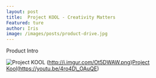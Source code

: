 ```yaml
---
layout: post
title:  Project KOOL - Creativity Matters
Featured: ture
author: Iris
image: /images/posts/product-drive.jpg
---
```


Product Intro

![Project KOOL][1] (http://i.imgur.com/Ot5DWAW.png)[Project Kool]()(https://youtu.be/4ro4D\_OAuQE)

[1]:	https://youtu.be/4ro4D%5C_OAuQE "Project Kool"
